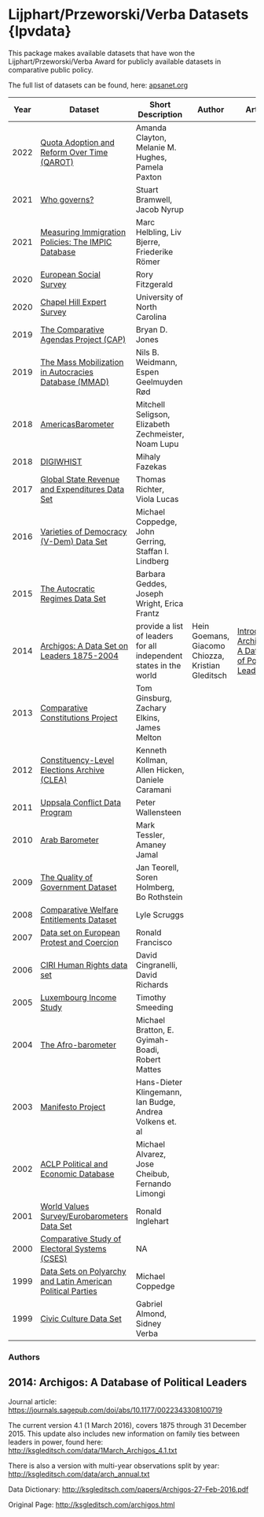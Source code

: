 # Lijphart/Przeworski/Verba Datasets {lpvdata}

This package makes available datasets that have won the Lijphart/Przeworski/Verba Award for publicly available datasets in comparative public policy.

The full list of datasets can be found, here: [apsanet.org](https://www.apsanet.org/STAFF/Membership-Workspace/Organized-Sections/Organized-Section-Awards/Organized-Section-Awards/Section-20#dataset)


| Year | Dataset | Short Description | Author | Article |
| -----|---------|-------------------|--------|---------|
| 2022 | [Quota Adoption and Reform Over Time (QAROT)]() | Amanda Clayton, Melanie M. Hughes, Pamela Paxton |
| 2021 | [Who governs?]() | Stuart Bramwell, Jacob Nyrup |
| 2021 | [Measuring Immigration Policies: The IMPIC Database]() | Marc Helbling, Liv Bjerre, Friederike Römer |
| 2020 | [European Social Survey]() | Rory Fitzgerald |
| 2020 | [Chapel Hill Expert Survey]() | University of North Carolina |
| 2019 | [The Comparative Agendas Project (CAP)]() | Bryan D. Jones |
| 2019 | [The Mass Mobilization in Autocracies Database (MMAD)]() | Nils B. Weidmann, Espen Geelmuyden Rød |
| 2018 | [AmericasBarometer]() | Mitchell Seligson, Elizabeth Zechmeister, Noam Lupu |
| 2018 | [DIGIWHIST]() | Mihaly Fazekas |
| 2017 | [Global State Revenue and Expenditures Data Set]() | Thomas Richter, Viola Lucas |
| 2016 | [Varieties of Democracy (V-Dem) Data Set]() | Michael Coppedge, John Gerring, Staffan I. Lindberg |
| 2015 | [The Autocratic Regimes Data Set]() | Barbara Geddes, Joseph Wright, Erica Frantz |
| 2014 | [Archigos: A Data Set on Leaders 1875-2004](http://ksgleditsch.com/archigos.html) | provide a list of leaders for all independent states in the world | Hein Goemans, Giacomo Chiozza, Kristian Gleditsch |[Introducing Archigos: A Dataset of Political Leaders](https://journals.sagepub.com/doi/abs/10.1177/0022343308100719)
| 2013 | [Comparative Constitutions Project]() | Tom Ginsburg, Zachary Elkins, James Melton |
| 2012 | [Constituency-Level Elections Archive (CLEA)]() | Kenneth Kollman, Allen Hicken, Daniele Caramani |
| 2011 | [Uppsala Conflict Data Program]() | Peter Wallensteen |
| 2010 | [Arab Barometer]() | Mark Tessler, Amaney Jamal |
| 2009 | [The Quality of Government Dataset]() | Jan Teorell, Soren Holmberg, Bo Rothstein |
| 2008 | [Comparative Welfare Entitlements Dataset]() | Lyle Scruggs |
| 2007 | [Data set on European Protest and Coercion]() | Ronald Francisco |
| 2006 | [CIRI Human Rights data set]() | David Cingranelli, David Richards |
| 2005 | [Luxembourg Income Study]() | Timothy Smeeding |
| 2004 | [The Afro-barometer]() | Michael Bratton, E. Gyimah-Boadi, Robert Mattes |
| 2003 | [Manifesto Project]() | Hans-Dieter Klingemann, Ian Budge, Andrea Volkens et. al |
| 2002 | [ACLP Political and Economic Database]() | Michael Alvarez, Jose Cheibub, Fernando Limongi |
| 2001 | [World Values Survey/Eurobarometers Data Set ]() | Ronald Inglehart |
| 2000 | [Comparative Study of Electoral Systems (CSES)]() | NA |
| 1999 | [Data Sets on Polyarchy and Latin American Political Parties]() | Michael Coppedge |
| 1999 | [Civic Culture Data Set]() | Gabriel Almond, Sidney Verba |


### Authors































## 2014: Archigos: A Database of Political Leaders

Journal article: https://journals.sagepub.com/doi/abs/10.1177/0022343308100719

The current version 4.1 (1 March 2016), covers 1875 through 31 December 2015. This update also includes new information on family ties between leaders in power, found here: http://ksgleditsch.com/data/1March_Archigos_4.1.txt

There is also a version with multi-year observations split by year: http://ksgleditsch.com/data/arch_annual.txt

Data Dictionary: http://ksgleditsch.com/papers/Archigos-27-Feb-2016.pdf

Original Page: http://ksgleditsch.com/archigos.html
